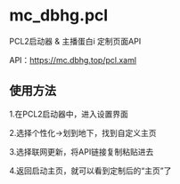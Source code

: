 # mc_dbhg.pcl

PCL2启动器 & 主播蛋白i
定制页面API

API：https://mc.dbhg.top/pcl.xaml

## 使用方法

1.在PCL2启动器中，进入设置界面

2.选择个性化→划到地下，找到自定义主页

3.选择联网更新，将API链接复制粘贴进去

4.返回启动主页，就可以看到定制后的“主页”了
